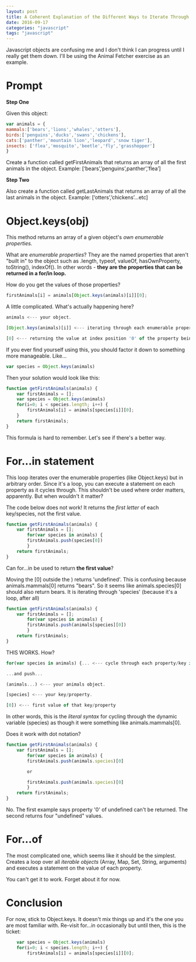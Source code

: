 ```yaml
---
layout: post
title: A Coherent Explanation of the Different Ways to Iterate Through Object Properties/Values
date: 2016-09-17
categories: "javascript"
tags: "javascript"
---
```


Javascript objects are confusing me and I don't think I can progress until I really get them down. I'll be using the Animal Fetcher exercise
as an example.

Prompt
======



**Step One**

Given this object: 

```javascript
var animals = { 
mammals:['bears','lions','whales','otters'], 
birds:['penguins','ducks','swans','chickens'], 
cats:['panther','mountain lion','leopard','snow tiger'], 
insects: ['flea','mosquito','beetle','fly','grasshopper']
}
```

Create a function called getFirstAnimals that returns an array of all the first animals in the object. 
Example: [‘bears’,’penguins’,panther’,’flea’]

**Step Two**

Also create a function called getLastAnimals that returns an array of all the last animals in the object. 
Example: [‘otters’,’chickens’...etc]



Object.keys(obj)
================

This method returns an array of a given object's *own enumerable properties.*

What are *enumerable properties*? They are the named properties that aren't "built in" to the object such as .length, typeof, valueOf, hasOwnProperty, toString(), indexOf().
In other words - **they are the properties that can be returned in a for/in loop.**

How do you get the values of those properties?

```javascript
firstAnimals[i] = animals[Object.keys(animals)[i]][0];
```

A little complicated. What's actually happening here?

```javascript
animals <--- your object.

[Object.keys(animals)[i]] <--- iterating through each enumerable property of animal object.

[0] <--- returning the value at index position '0' of the property being iterated through.
```

If you ever find yourself using this, you should factor it down to something more manageable. Like...

```javascript
var species = Object.keys(animals)
```

Then your solution would look like this:

```javascript
function getFirstAnimals(animals) {
	var firstAnimals = [];
	var species = Object.keys(animals)
	for(i=0; i < species.length; i++) {
		firstAnimals[i] = animals[species[i]][0];
	}
	return firstAnimals;
}
```

This formula is hard to remember. Let's see if there's a better way.

For...in statement
==================

This loop iterates over the enumerable properties (like Object.keys) but in arbitrary order. Since it's a loop, you can execute a statement on each property as it cycles through.
This shouldn't be used where order matters, apparently. But when wouldn't it matter?


The code below does not work! It returns the *first letter* of each key/species, not the first value.

```javascript
function getFirstAnimals(animals) {
	var firstAnimals = [];
		for(var species in animals) {
		firstAnimals.push(species[0])
		}
	return firstAnimals;
}
```

Can for...in be used to return **the first value**?

Moving the [0] outside the ) returns 'undefined'. This is confusing because
animals.mammals[0] returns "bears". So it seems like animals.species[0] should also return bears. It is iterating through 'species' (because it's a loop, after all)

```javascript
function getFirstAnimals(animals) {
	var firstAnimals = [];
		for(var species in animals) {
		firstAnimals.push(animals[species][0])
		}
	return firstAnimals;
}
```

THIS WORKS. How?

```javascript
for(var species in animals) {... <--- cycle through each property/key in animals object

...and push...

(animals...) <--- your animals object.

[species] <--- your key/property.

[0]) <--- first value of that key/property
```

In other words, this is the *literal syntax* for cycling through the dynamic variable (species) as though it were something like animals.mammals[0].

Does it work with dot notation?

```javascript
function getFirstAnimals(animals) {
	var firstAnimals = [];
		for(var species in animals) {
		firstAnimals.push(animals.species)[0]

		or

		firstAnimals.push(animals.species)[0]
		}
	return firstAnimals;
}
```

No. The first example says property '0' of undefined can't be returned. The second returns four "undefined" values.

For...of
========

The most complicated one, which seems like it should be the simplest. Creates a loop over all *iterable objects* (Array, Map, Set, String, arguments) and executes a statement on the value of each property.

You can't get it to work. Forget about it for now.

Conclusion
==========
For now, stick to Object.keys. It doesn't mix things up and it's the one you are most familiar with. Re-visit for...in occasionally but until then, this is the ticket:

```javascript
	var species = Object.keys(animals)
	for(i=0; i < species.length; i++) {
		firstAnimals[i] = animals[species[i]][0];
```

